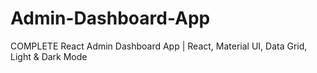 # Admin-Dashboard-App
COMPLETE React Admin Dashboard App | React, Material UI, Data Grid, Light &amp; Dark Mode
